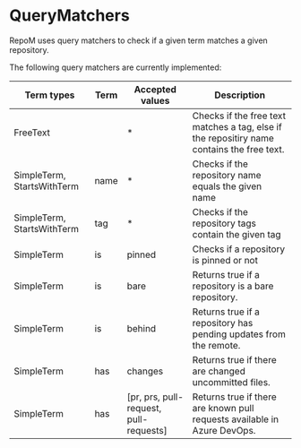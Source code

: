 # QueryMatchers

RepoM uses query matchers to check if a given term matches a given repository.

The following query matchers are currently implemented:

| Term types                 | Term | Accepted values                        | Description                                                                                |
|----------------------------|------|----------------------------------------|--------------------------------------------------------------------------------------------|
| FreeText                   |      | *                                      | Checks if the free text matches a tag, else if the repositiry name contains the free text. |
| SimpleTerm, StartsWithTerm | name | *                                      | Checks if the repository name equals the given name                                        |
| SimpleTerm, StartsWithTerm | tag  | *                                      | Checks if the repository tags contain the given tag                                        |
| SimpleTerm                 | is   | pinned                                 | Checks if a repository is pinned or not                                                    |
| SimpleTerm                 | is   | bare                                   | Returns true if a repository is a bare repository.                                         |
| SimpleTerm                 | is   | behind                                 | Returns true if a repository has pending updates from the remote.                          |
| SimpleTerm                 | has  | changes                                | Returns true if there are changed uncommitted files.                                       |
| SimpleTerm                 | has  | [pr, prs, pull-request, pull-requests] | Returns true if there are known pull requests available in Azure DevOps.                   |